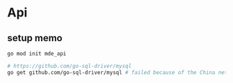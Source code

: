 # Api

## setup memo

```sh
go mod init mde_api

# https://github.com/go-sql-driver/mysql
go get github.com/go-sql-driver/mysql # failed because of the China network
```

